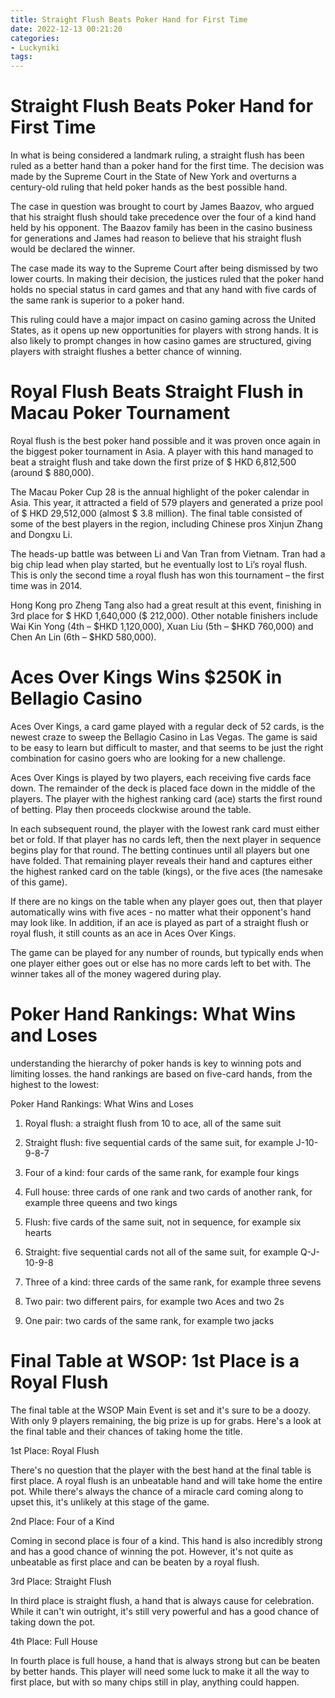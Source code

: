 ```yaml
---
title: Straight Flush Beats Poker Hand for First Time
date: 2022-12-13 00:21:20
categories:
- Luckyniki
tags:
---
```



#  Straight Flush Beats Poker Hand for First Time

In what is being considered a landmark ruling, a straight flush has been ruled as a better hand than a poker hand for the first time. The decision was made by the Supreme Court in the State of New York and overturns a century-old ruling that held poker hands as the best possible hand.

The case in question was brought to court by James Baazov, who argued that his straight flush should take precedence over the four of a kind hand held by his opponent. The Baazov family has been in the casino business for generations and James had reason to believe that his straight flush would be declared the winner.

The case made its way to the Supreme Court after being dismissed by two lower courts. In making their decision, the justices ruled that the poker hand holds no special status in card games and that any hand with five cards of the same rank is superior to a poker hand.

This ruling could have a major impact on casino gaming across the United States, as it opens up new opportunities for players with strong hands. It is also likely to prompt changes in how casino games are structured, giving players with straight flushes a better chance of winning.

#  Royal Flush Beats Straight Flush in Macau Poker Tournament

Royal flush is the best poker hand possible and it was proven once again in the biggest poker tournament in Asia. A player with this hand managed to beat a straight flush and take down the first prize of $ HKD 6,812,500 (around $ 880,000).

The Macau Poker Cup 28 is the annual highlight of the poker calendar in Asia. This year, it attracted a field of 579 players and generated a prize pool of $ HKD 29,512,000 (almost $ 3.8 million). The final table consisted of some of the best players in the region, including Chinese pros Xinjun Zhang and Dongxu Li.

The heads-up battle was between Li and Van Tran from Vietnam. Tran had a big chip lead when play started, but he eventually lost to Li’s royal flush. This is only the second time a royal flush has won this tournament – the first time was in 2014.

Hong Kong pro Zheng Tang also had a great result at this event, finishing in 3rd place for $ HKD 1,640,000 ($ 212,000). Other notable finishers include Wai Kin Yong (4th – $HKD 1,120,000), Xuan Liu (5th – $HKD 760,000) and Chen An Lin (6th – $HKD 580,000).

#  Aces Over Kings Wins $250K in Bellagio Casino

Aces Over Kings, a card game played with a regular deck of 52 cards, is the newest craze to sweep the Bellagio Casino in Las Vegas. The game is said to be easy to learn but difficult to master, and that seems to be just the right combination for casino goers who are looking for a new challenge.

Aces Over Kings is played by two players, each receiving five cards face down. The remainder of the deck is placed face down in the middle of the players. The player with the highest ranking card (ace) starts the first round of betting. Play then proceeds clockwise around the table.

In each subsequent round, the player with the lowest rank card must either bet or fold. If that player has no cards left, then the next player in sequence begins play for that round. The betting continues until all players but one have folded. That remaining player reveals their hand and captures either the highest ranked card on the table (kings), or the five aces (the namesake of this game).

If there are no kings on the table when any player goes out, then that player automatically wins with five aces - no matter what their opponent's hand may look like. In addition, if an ace is played as part of a straight flush or royal flush, it still counts as an ace in Aces Over Kings.

The game can be played for any number of rounds, but typically ends when one player either goes out or else has no more cards left to bet with. The winner takes all of the money wagered during play.

#  Poker Hand Rankings: What Wins and Loses

 understanding the hierarchy of poker hands is key to winning pots and limiting losses. the hand rankings are based on five-card hands, from the highest to the lowest:

Poker Hand Rankings: What Wins and Loses

1. Royal flush: a straight flush from 10 to ace, all of the same suit

2. Straight flush: five sequential cards of the same suit, for example J-10-9-8-7

3. Four of a kind: four cards of the same rank, for example four kings

4. Full house: three cards of one rank and two cards of another rank, for example three queens and two kings

5. Flush: five cards of the same suit, not in sequence, for example six hearts

6. Straight: five sequential cards not all of the same suit, for example Q-J-10-9-8

7. Three of a kind: three cards of the same rank, for example three sevens

8. Two pair: two different pairs, for example two Aces and two 2s

9. One pair: two cards of the same rank, for example two jacks

#  Final Table at WSOP: 1st Place is a Royal Flush

The final table at the WSOP Main Event is set and it's sure to be a doozy. With only 9 players remaining, the big prize is up for grabs. Here's a look at the final table and their chances of taking home the title.

1st Place: Royal Flush

There's no question that the player with the best hand at the final table is first place. A royal flush is an unbeatable hand and will take home the entire pot. While there's always the chance of a miracle card coming along to upset this, it's unlikely at this stage of the game.

2nd Place: Four of a Kind

Coming in second place is four of a kind. This hand is also incredibly strong and has a good chance of winning the pot. However, it's not quite as unbeatable as first place and can be beaten by a royal flush.

3rd Place: Straight Flush

In third place is straight flush, a hand that is always cause for celebration. While it can't win outright, it's still very powerful and has a good chance of taking down the pot.

4th Place: Full House

In fourth place is full house, a hand that is always strong but can be beaten by better hands. This player will need some luck to make it all the way to first place, but with so many chips still in play, anything could happen.